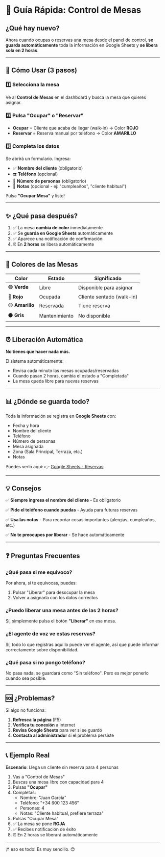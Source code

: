 # 📱 Guía Rápida: Control de Mesas

## ¿Qué hay nuevo?

Ahora cuando ocupas o reservas una mesa desde el panel de control, **se guarda automáticamente** toda la información en Google Sheets y **se libera sola en 2 horas**.

---

## 🎯 Cómo Usar (3 pasos)

### 1️⃣ Selecciona la mesa

Ve al **Control de Mesas** en el dashboard y busca la mesa que quieres asignar.

### 2️⃣ Pulsa "Ocupar" o "Reservar"

- **Ocupar** = Cliente que acaba de llegar (walk-in) → Color **ROJO**
- **Reservar** = Reserva manual por teléfono → Color **AMARILLO**

### 3️⃣ Completa los datos

Se abrirá un formulario. Ingresa:

- ✅ **Nombre del cliente** (obligatorio)
- ☎️ **Teléfono** (opcional)
- 👥 **Número de personas** (obligatorio)
- 📝 **Notas** (opcional - ej: "cumpleaños", "cliente habitual")

Pulsa **"Ocupar Mesa"** y listo!

---

## ✨ ¿Qué pasa después?

1. ✅ La mesa **cambia de color** inmediatamente
2. ✅ Se **guarda en Google Sheets** automáticamente
3. ✅ Aparece una notificación de confirmación
4. ⏰ En **2 horas** se libera automáticamente

---

## 🎨 Colores de las Mesas

| Color | Estado | Significado |
|-------|--------|-------------|
| 🟢 **Verde** | Libre | Disponible para asignar |
| 🔴 **Rojo** | Ocupada | Cliente sentado (walk-in) |
| 🟡 **Amarillo** | Reservada | Tiene reserva |
| ⚫ **Gris** | Mantenimiento | No disponible |

---

## ⏰ Liberación Automática

**No tienes que hacer nada más.**

El sistema automáticamente:
- Revisa cada minuto las mesas ocupadas/reservadas
- Cuando pasan 2 horas, cambia el estado a "Completada"
- La mesa queda libre para nuevas reservas

---

## 📊 ¿Dónde se guarda todo?

Toda la información se registra en **Google Sheets** con:
- Fecha y hora
- Nombre del cliente
- Teléfono
- Número de personas
- Mesa asignada
- Zona (Sala Principal, Terraza, etc.)
- Notas

Puedes verlo aquí:
👉 [Google Sheets - Reservas](https://docs.google.com/spreadsheets/d/115x4UoUrtTxaG1vYzCReKaOonu7-5CTv4f9Oxe3e_J4/edit)

---

## 💡 Consejos

✅ **Siempre ingresa el nombre del cliente** - Es obligatorio

✅ **Pide el teléfono cuando puedas** - Ayuda para futuras reservas

✅ **Usa las notas** - Para recordar cosas importantes (alergias, cumpleaños, etc.)

✅ **No te preocupes por liberar** - Se hace automáticamente

---

## ❓ Preguntas Frecuentes

### ¿Qué pasa si me equivoco?

Por ahora, si te equivocas, puedes:
1. Pulsar "Liberar" para desocupar la mesa
2. Volver a asignarla con los datos correctos

### ¿Puedo liberar una mesa antes de las 2 horas?

Sí, simplemente pulsa el botón **"Liberar"** en esa mesa.

### ¿El agente de voz ve estas reservas?

Sí, todo lo que registras aquí lo puede ver el agente, así que puede informar correctamente sobre disponibilidad.

### ¿Qué pasa si no pongo teléfono?

No pasa nada, se guardará como "Sin teléfono". Pero es mejor ponerlo cuando sea posible.

---

## 🆘 ¿Problemas?

Si algo no funciona:

1. **Refresca la página** (F5)
2. **Verifica tu conexión** a internet
3. **Revisa Google Sheets** para ver si se guardó
4. **Contacta al administrador** si el problema persiste

---

## 📞 Ejemplo Real

**Escenario**: Llega un cliente sin reserva para 4 personas

1. Vas a "Control de Mesas"
2. Buscas una mesa libre con capacidad para 4
3. Pulsas **"Ocupar"**
4. Completas:
   - Nombre: "Juan García"
   - Teléfono: "+34 600 123 456"
   - Personas: 4
   - Notas: "Cliente habitual, prefiere terraza"
5. Pulsas "Ocupar Mesa"
6. ✅ La mesa se pone **ROJA**
7. ✅ Recibes notificación de éxito
8. ⏰ En 2 horas se liberará automáticamente

---

¡Y eso es todo! Es muy sencillo. 😊

